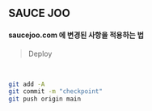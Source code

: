 ## SAUCE JOO

#### saucejoo.com 에 변경된 사항을 적용하는 법

> Deploy 

</br>

```bash 
git add -A 
git commit -m "checkpoint" 
git push origin main   
```
